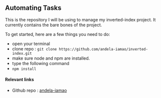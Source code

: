 ## Automating Tasks

This is the repository I will be using to manage my inverted-index project. It currently contains the bare bones of the project. 


To get started, here are a few things you need to do:
* open your terminal
* clone repo : `git clone https://github.com/andela-iamao/inverted-index.git`
* make sure node and npm are installed.
* type the following command
 * `npm install`

#### Relevant links
- Github repo : [andela-iamao](https://github.com/andela-iamao/inverted-index) 

